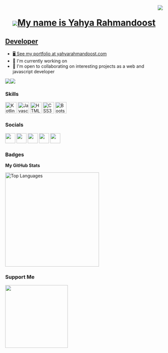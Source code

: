 <img align="right" src="https://visitor-badge.laobi.icu/badge?page_id=YoyoRahman.Yoyorahman" />

<h1 align="center">
<a href="https://git.io/typing-svg"><img src="https://readme-typing-svg.herokuapp.com?
</h1>


My name is Yahya Rahmandoost
===============================

Developer
-----------------------------

*   🖥️  See my portfolio at [yahyarahmandoost.com](https://yahyarahmandoost.com)
*   🚀  I'm currently working on 
*   🤝  I'm open to collaborating on interesting projects as a web and javascript developer

<a href="https://www.twitter.com/YRahmandoost" target="_blank" rel="noreferrer"><img
                  src="https://img.shields.io/twitter/follow/Rahmandoost?logo=twitter&style=for-the-badge&color=0891b2&labelColor=1c1917"
                /></a><a href="https://www.github.com/YoyoRahman" target="_blank" rel="noreferrer"><img
                  src="https://img.shields.io/github/followers/YoyoRahman?logo=github&style=for-the-badge&color=0891b2&labelColor=1c1917" /></a>
                  
### Skills
<p align="left">
  <a href="https://kotlinlang.org/" target="_blank" rel="noreferrer"><img src="https://raw.githubusercontent.com/danielcranney/readme-generator/main/public/icons/skills/kotlin-colored.svg" width="36" height="36" alt="Kotlin" /></a>
<a href="https://developer.mozilla.org/en-US/docs/Web/JavaScript" target="_blank" rel="noreferrer"><img src="https://raw.githubusercontent.com/danielcranney/readme-generator/main/public/icons/skills/javascript-colored.svg" width="36" height="36" alt="Javascript" /></a>
  <a href="https://developer.mozilla.org/en-US/docs/Glossary/HTML5" target="_blank" rel="noreferrer"><img src="https://raw.githubusercontent.com/danielcranney/readme-generator/main/public/icons/skills/html5-colored.svg" width="36" height="36" alt="HTML5" /></a>
    <a href="https://developer.mozilla.org/en-US/docs/Web/CSS" target="_blank" rel="noreferrer"><img src="https://raw.githubusercontent.com/danielcranney/readme-generator/main/public/icons/skills/css3-colored.svg" width="36" height="36" alt="CSS3" /></a>
          <a href="https://getbootstrap.com/" target="_blank" rel="noreferrer"><img src="https://raw.githubusercontent.com/danielcranney/readme-generator/main/public/icons/skills/bootstrap-colored.svg" width="36" height="36" alt="Bootstrap" /></a>
</p>
                    
### Socials
                  
<p align="left">
    <a href="https://www.instagram.com/y.rahmandoost73" target="_blank" rel="noreferrer"><img src="https://raw.githubusercontent.com/danielcranney/readme-generator/main/public/icons/socials/instagram.svg" width="32" height="32" /></a>
<a href="https://www.github.com/YoyoRahman" target="_blank" rel="noreferrer"><img src="https://raw.githubusercontent.com/danielcranney/readme-generator/main/public/icons/socials/github-dark.svg" width="32" height="32" /></a>
  <a href="https://yahyarahmandoost.com" target="_blank" rel="noreferrer"><img src="https://raw.githubusercontent.com/danielcranney/readme-generator/main/public/icons/socials/hashnode.svg" width="32" height="32" /></a>
  <a href="https://www.linkedin.com/yahyarahmandoost" target="_blank" rel="noreferrer"><img src="https://raw.githubusercontent.com/danielcranney/readme-generator/main/public/icons/socials/linkedin.svg" width="32" height="32" /></a>
  <a href="https://www.twitter.com/YRahmandoost" target="_blank" rel="noreferrer"><img src="https://raw.githubusercontent.com/danielcranney/readme-generator/main/public/icons/socials/twitter.svg" width="32" height="32" /></a></p>

### Badges

<b>My GitHub Stats</b>

<a href="https://github.com/YoyoRahman" align="left"><img width="300" src="https://github-readme-stats.vercel.app/api/top-langs/?username=YoyoRahman&langs_count=10&title_color=0891b2&text_color=ffffff&icon_color=0891b2&bg_color=1c1917&hide_border=true&locale=en&custom_title=Top%20%Languages" alt="Top Languages" /></a>
### Support Me
<a href="https://www.buymeacoffee.com/yoyorahman"><img src="https://cdn.buymeacoffee.com/buttons/v2/default-yellow.png" width="200" /></a>
<!--
**YoyoRahman/YoyoRahman** is a ✨ _special_ ✨ repository because its `README.md` (this file) appears on your GitHub profile.

Here are some ideas to get you started:

- 🔭 I’m currently working on ...
- 🌱 I’m currently learning ...
- 👯 I’m looking to collaborate on ...
- 🤔 I’m looking for help with ...
- 💬 Ask me about ...
- 📫 How to reach me: ...
- 😄 Pronouns: ...
- ⚡ Fun fact: ...
-->
